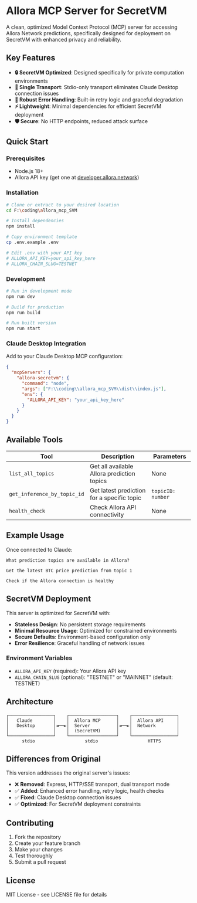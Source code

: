# Allora MCP Server for SecretVM

A clean, optimized Model Context Protocol (MCP) server for accessing Allora Network predictions, specifically designed for deployment on SecretVM with enhanced privacy and reliability.

## Key Features

- **🔒 SecretVM Optimized**: Designed specifically for private computation environments
- **📡 Single Transport**: Stdio-only transport eliminates Claude Desktop connection issues
- **🔄 Robust Error Handling**: Built-in retry logic and graceful degradation
- **⚡ Lightweight**: Minimal dependencies for efficient SecretVM deployment
- **🛡️ Secure**: No HTTP endpoints, reduced attack surface

## Quick Start

### Prerequisites

- Node.js 18+
- Allora API key (get one at [developer.allora.network](https://developer.allora.network))

### Installation

```bash
# Clone or extract to your desired location
cd F:\coding\allora_mcp_SVM

# Install dependencies
npm install

# Copy environment template
cp .env.example .env

# Edit .env with your API key
# ALLORA_API_KEY=your_api_key_here
# ALLORA_CHAIN_SLUG=TESTNET
```

### Development

```bash
# Run in development mode
npm run dev

# Build for production
npm run build

# Run built version
npm run start
```

### Claude Desktop Integration

Add to your Claude Desktop MCP configuration:

```json
{
  "mcpServers": {
    "allora-secretvm": {
      "command": "node",
      "args": ["F:\\coding\\allora_mcp_SVM\\dist\\index.js"],
      "env": {
        "ALLORA_API_KEY": "your_api_key_here"
      }
    }
  }
}
```

## Available Tools

| Tool | Description | Parameters |
|------|-------------|------------|
| `list_all_topics` | Get all available Allora prediction topics | None |
| `get_inference_by_topic_id` | Get latest prediction for a specific topic | `topicID: number` |
| `health_check` | Check Allora API connectivity | None |

## Example Usage

Once connected to Claude:

```
What prediction topics are available in Allora?
```

```
Get the latest BTC price prediction from topic 1
```

```
Check if the Allora connection is healthy
```

## SecretVM Deployment

This server is optimized for SecretVM with:

- **Stateless Design**: No persistent storage requirements
- **Minimal Resource Usage**: Optimized for constrained environments
- **Secure Defaults**: Environment-based configuration only
- **Error Resilience**: Graceful handling of network issues

### Environment Variables

- `ALLORA_API_KEY` (required): Your Allora API key
- `ALLORA_CHAIN_SLUG` (optional): "TESTNET" or "MAINNET" (default: TESTNET)

## Architecture

```
┌─────────────────┐    ┌──────────────────┐    ┌─────────────────┐
│   Claude        │    │  Allora MCP      │    │  Allora API     │
│   Desktop       │◄──►│  Server          │◄──►│  Network        │
│                 │    │  (SecretVM)      │    │                 │
└─────────────────┘    └──────────────────┘    └─────────────────┘
      stdio                   stdio                   HTTPS
```

## Differences from Original

This version addresses the original server's issues:

- ❌ **Removed**: Express, HTTP/SSE transport, dual transport mode
- ✅ **Added**: Enhanced error handling, retry logic, health checks
- ✅ **Fixed**: Claude Desktop connection issues
- ✅ **Optimized**: For SecretVM deployment constraints

## Contributing

1. Fork the repository
2. Create your feature branch
3. Make your changes
4. Test thoroughly
5. Submit a pull request

## License

MIT License - see LICENSE file for details
